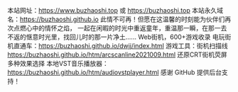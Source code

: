 本站网址：https://www.buzhaoshi.top 或 https://buzhaoshi.top
本站永久域名：https://buzhaoshi.github.io 
此情不可再！但愿在这温馨的时刻能为伙伴们再次点燃心中的情怀之焰，
一起在闲暇的时光中重返童年，重温那一瞬，在那一去不返的惬意时光里，找回儿时的那一片净土...... 
Web街机，600+游戏收录 电玩街机直通车：https://buzhaoshi.github.io/dwjj/index.html
游戏工具：街机扫描线 https://buzhaoshi.github.io/htm/arcscanline2021009.html 还原CRT街机荧屏 多种效果选择
本地VST音乐播放器：https://buzhaoshi.github.io/htm/audiovstplayer.html
感谢 GitHub 提供后台支持！
